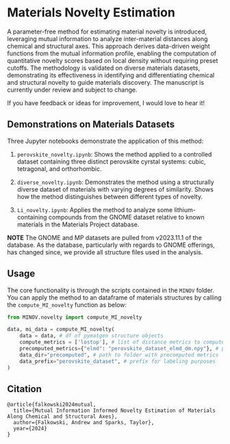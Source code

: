 # Materials Novelty Estimation

A parameter-free method for estimating material novelty is introduced, leveraging mutual information to analyze inter-material distances along chemical and structural axes. This approach derives data-driven weight functions from the mutual information profile, enabling the computation of quantitative novelty scores based on local density without requiring preset cutoffs. The methodology is validated on diverse materials datasets, demonstrating its effectiveness in identifying and differentiating chemical and structural novelty to guide materials discovery. The manuscript is currently under review and subject to change. 

If you have feedback or ideas for improvement, I would love to hear it!

## Demonstrations on Materials Datasets

Three Jupyter notebooks demonstrate the application of this method:

1. `perovskite_novelty.ipynb`: Shows the method applied to a controlled dataset containing three distinct perovskite cyrstal systems: cubic, tetragonal, and orthorhombic. 

2. `diverse_novelty.ipynb`: Demonstrates the method using a structurally diverse dataset of materials with varying degrees of similarity. Shows how the method distinguishes between different types of novelty.

3. `Li_novelty.ipynb`: Applies the method to analyze some lithium-containing compounds from the GNOME dataset relative to known materials in the Materials Project database.

**NOTE** The GNOME and MP datasets are pulled from v2023.11.1 of the database. As the database, particularly with regards to GNOME offerings, has changed since, we provide all structure files used in the analysis.

## Usage

The core functionality is through the scripts contained in the `MINOV` folder. You can apply the method to an dataframe of materials structures by calling the `compute_MI_novelty` function as below:

```python
from MINOV.novelty import compute_MI_novelty

data, mi_data = compute_MI_novelty(
    data = data, # df of pymatgen structure objects
    compute_metrics = ['lostop'], # list of distance metrics to compute
    precomputed_metrics={"elmd": "perovskite_dataset_elmd_dm.npy"}, # precomputed data
    data_dir="precomputed", # path to folder with precomputed metrics
    data_prefix="perovskite_dataset", # prefix for labeling purposes
)
```

## Citation

```
@article{falkowski2024mutual,
  title={Mutual Information Informed Novelty Estimation of Materials Along Chemical and Structural Axes},
  author={Falkowski, Andrew and Sparks, Taylor},
  year={2024}
}
```

